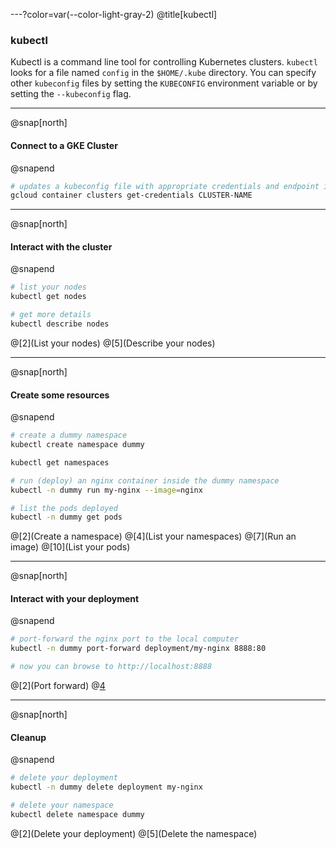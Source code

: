 ---?color=var(--color-light-gray-2)
@title[kubectl]

### kubectl

Kubectl is a command line tool for controlling Kubernetes clusters.
`kubectl` looks for a file named `config` in the `$HOME/.kube` directory.
You can specify other `kubeconfig` files by setting the `KUBECONFIG`
environment variable or by setting the `--kubeconfig` flag.

---

@snap[north]
#### Connect to a GKE Cluster
@snapend

```sh
# updates a kubeconfig file with appropriate credentials and endpoint information
gcloud container clusters get-credentials CLUSTER-NAME
```

---

@snap[north]
#### Interact with the cluster
@snapend

```sh
# list your nodes
kubectl get nodes

# get more details
kubectl describe nodes
```

@[2](List your nodes)
@[5](Describe your nodes)

---

@snap[north]
#### Create some resources
@snapend

```sh
# create a dummy namespace
kubectl create namespace dummy

kubectl get namespaces

# run (deploy) an nginx container inside the dummy namespace
kubectl -n dummy run my-nginx --image=nginx

# list the pods deployed
kubectl -n dummy get pods
```

@[2](Create a namespace)
@[4](List your namespaces)
@[7](Run an image)
@[10](List your pods)

---

@snap[north]
#### Interact with your deployment
@snapend

```sh
# port-forward the nginx port to the local computer
kubectl -n dummy port-forward deployment/my-nginx 8888:80

# now you can browse to http://localhost:8888
```

@[2](Port forward)
@[4](Browse)

---

@snap[north]
#### Cleanup
@snapend

```sh
# delete your deployment
kubectl -n dummy delete deployment my-nginx

# delete your namespace
kubectl delete namespace dummy
```

@[2](Delete your deployment)
@[5](Delete the namespace)
